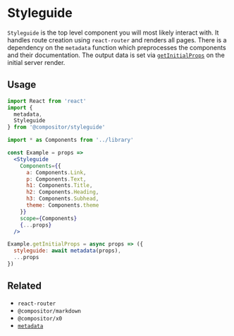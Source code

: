 # Styleguide

`Styleguide` is the top level component you will most likely interact with.
It handles route creation using `react-router` and renders all pages.
There is a dependency on the `metadata` function which preprocesses the components and their documentation.
The output data is set via [`getInitialProps`](https://github.com/c8r/x0#fetching-data) on the initial server render.

## Usage

```jsx
import React from 'react'
import {
  metadata,
  Styleguide
} from '@compositor/styleguide'

import * as Components from '../library'

const Example = props =>
  <Styleguide
    Components={{
      a: Components.Link,
      p: Components.Text,
      h1: Components.Title,
      h2: Components.Heading,
      h3: Components.Subhead,
      theme: Components.theme
    }}
    scope={Components}
    {...props}
  />

Example.getInitialProps = async props => ({
  styleguide: await metadata(props),
  ...props
})
```

## Related

- `react-router`
- `@compositor/markdown`
- `@compositor/x0`
- [`metadata`](../api/metadata)
